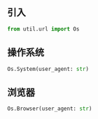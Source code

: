 ## 引入
```python
from util.url import Os
```

## 操作系统
```python
Os.System(user_agent: str)
```

## 浏览器
```python
Os.Browser(user_agent: str)
```
